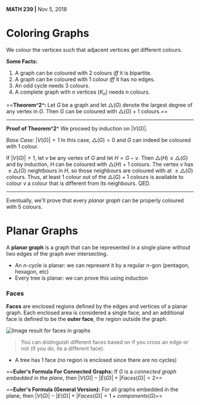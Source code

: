 __MATH 239 |__  Nov 5, 2018

# Coloring Graphs

We colour the vertices such that adjacent vertices get different colours.

__Some Facts:__ 

1. A graph can be coloured with 2 colours _iff_ it is bipartite.
2. A graph can be coloured with 1 colour _iff_ it has no edges.
3. An odd cycle needs 3 colours.
4. A complete graph with $n$ vertices ($K_n$) needs $n$ colours.

==__Theorem^2^:__ Let $G$ be a graph and let $\triangle(G)$ denote the largest degree of any vertex in $G$. Then $G$ can be coloured with $\triangle(G) + 1$ colours.==

------

__Proof of Theorem^2^__
We proceed by induction on $|V(G)|$.

_Base Case:_ $|V(G)| = 1$
In this case, $\triangle(G) = 0$ and $G$ can indeed be coloured with 1 colour.

If $|V(G)| > 1$, let $v$ be any vertex of $G$ and let $H = G - v$. Then $\triangle(H) \leq \triangle(G)$ and by induction, $H$ can be coloured with $\triangle(H) + 1$ colours.
The vertex $v$ has $\leq \triangle(G)$ neightbours in $H$, so those neighbours are coloured with at $\leq \triangle(G)$ colours.  Thus, at least 1 colour out of the $\triangle(G) + 1$ colours is available to colour $v$ a colour that is different from its neighbours. QED.

------

Eventually, we'll prove that every _planar graph_ can be properly coloured with $5$ colours.



# Planar Graphs

A __planar graph__ is a graph that can be represented in a single plane without two edges of the graph ever intersecting.

- An $n$-cycle is planar: we can represent it by a regular $n$-gon (pentagon, hexagon, etc)
- Every tree is planar: we can prove this using induction

### Faces

__Faces__ are enclosed regions defined by the edges and vertices of a planar graph. Each enclosed area is considered a single face, and an additional face is defined to be the __outer face__, the region outside the graph.

![Image result for faces in graphs](https://caagt.ugent.be/CaGe/Images/graph-faces.gif)

> You can distinguish different faces based on if you cross an edge or not (if you do, its a different face).

- A tree has 1 face (no region is enclosed since there are no cycles)

==__Euler's Formula For Connected Graphs:__ If $G$ is a _connected graph embedded in the plane_, then $|V(G)| - |E(G)| + |Faces(G)| = 2$==

==__Euler's Formula (General Version):__ For all graphs embedded in the plane, then $|V(G)| - |E(G)| + |Faces(G)| = 1 + components(G)$==

